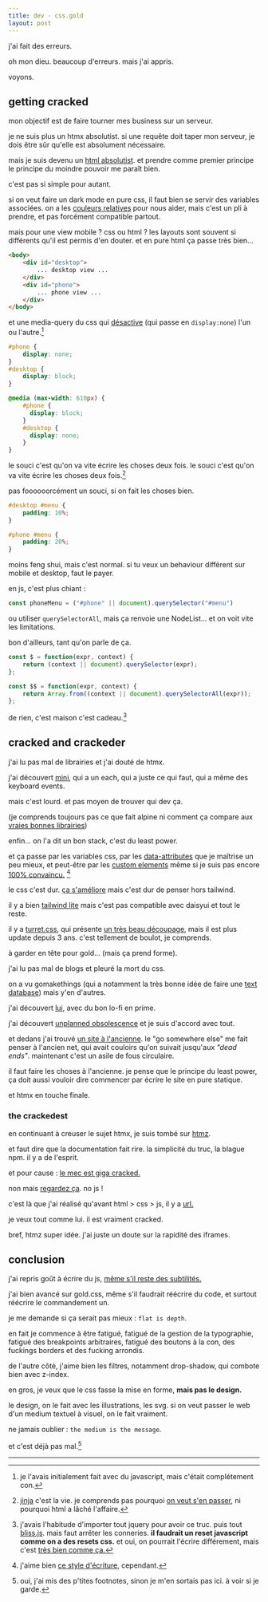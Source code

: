 ```yaml
---
title: dev - css.gold
layout: post
---
```


j'ai fait des erreurs.

oh mon dieu.
beaucoup d'erreurs.
mais j'ai appris.

voyons.

## getting cracked

mon objectif est de faire tourner mes business sur un serveur.

je ne suis plus un htmx absolutist.
si une requête doit taper mon serveur,
je dois être sûr qu'elle est absolument nécessaire.

mais je suis devenu un 
[html absolutist](https://html-first.com/).
et prendre comme premier principe
le principe du moindre pouvoir
me paraît bien.

c'est pas si simple pour autant.

si on veut faire un dark mode en pure css,
il faut bien se servir des variables associées.
on a les
[couleurs relatives](https://developer.mozilla.org/en-US/docs/Web/CSS/CSS_colors/Relative_colors)
pour nous aider,
mais c'est un pli à prendre,
et pas forcément compatible partout.

mais pour une view mobile ?
css ou html ?
les layouts sont souvent si différents
qu'il est permis d'en douter.
et en pure html ça passe très bien...

```html
<body>
    <div id="desktop">
        ... desktop view ...
    </div>
    <div id="phone">
        ... phone view ...
    </div>
</body>
```

et une media-query du css qui 
[désactive](https://gomakethings.com/the-many-ways-to-hide-things-in-the-dom/) 
(qui passe en `display:none`)
l'un ou l'autre.[^1]

```css
#phone {
    display: none;
}
#desktop {
    display: block;
}

@media (max-width: 610px) {
    #phone {
      display: block;
    }
    #desktop {
      display: none;
    }
}
```

[^1]: je l'avais initialement fait avec du javascript, 
    mais c'était complétement con.

le souci c'est qu'on va vite écrire les choses deux fois.
le souci c'est qu'on va vite écrire les choses deux fois.[^2]

[^2]: [jinja](https://jinja.palletsprojects.com/en/3.1.x/)
    c'est la vie.
    je comprends pas pourquoi
    [on veut s'en passer](https://gomakethings.com/you-probably-dont-need-html-imports/),
    ni pourquoi html a lâché l'affaire.

pas foooooorcément un souci,
si on fait les choses bien.

```css
#desktop #menu {
    padding: 10%;
}

#phone #menu {
    padding: 20%;
}
```

moins feng shui,
mais c'est normal.
si tu veux un behaviour différent
sur mobile et desktop, faut le payer.

en js, c'est plus chiant :

```js
const phoneMenu = ("#phone" || document).querySelector("#menu")
```

ou utiliser
`querySelectorAll`,
mais ça renvoie une NodeList...
et on voit vite les limitations.

bon d'ailleurs, tant qu'on parle de ça.

```js
const $ = function(expr, context) {
    return (context || document).querySelector(expr);
};

const $$ = function(expr, context) {
    return Array.from((context || document).querySelectorAll(expr));
};
```

de rien, c'est maison c'est cadeau.[^3]

[^3]: j'avais l'habitude d'importer tout jquery pour avoir ce truc.
    puis tout [bliss.js](https://blissfuljs.com/).
    mais faut arrêter les conneries.
    **il faudrait un reset javascript**
    **comme on a des resets css.**
    et oui, on pourrait l'écrire différement, mais c'est
    [très bien comme ça.](https://gomakethings.com/javascript-selector-performance/#:~:text=getElementById()%20can%20run%20about%2015%20million)

## cracked and crackeder

j'ai lu pas mal de librairies
et j'ai douté de htmx.

j'ai découvert
[mini](https://mini-js.com/),
qui a un each,
qui a juste ce qui faut,
qui a même des keyboard events.

mais c'est lourd.
et pas moyen de trouver qui dev ça.

(je comprends toujours pas
ce que fait alpine ni comment ça compare
aux [vraies bonnes librairies](http://vanilla-js.com/))

enfin...
on l'a dit un bon stack, c'est du least power.

et ça passe par les variables css,
par les 
[data-attributes](https://jakearchibald.com/2024/attributes-vs-properties/) 
que je maîtrise un peu mieux,
et peut-être par les 
[custom elements](https://developer.mozilla.org/en-US/docs/Web/API/Web_components/Using_custom_elements)
même si je suis pas encore 
[100% convaincu.](https://blog.carlana.net/post/2023/web-component-alternative-futures/)
[^4]

[^4]: j'aime bien [ce style d'écriture](https://meyerweb.com/eric/thoughts/2023/11/01/blinded-by-the-light-dom/), cependant.

le css c'est dur.
[ça s'améliore](https://build-your-own.org/blog/20240813_css_vertical_center/)
mais c'est dur de penser hors tailwind.

il y a bien
[tailwind lite](https://tailwind-lite.com/)
mais c'est pas compatible avec daisyui et tout le reste.

il y a 
[turret.css](https://turretcss.com/),
qui présente 
[un très beau découpage](https://github.com/turretcss/turretcss/tree/master/turret),
mais il est plus update depuis 3 ans.
c'est tellement de boulot, je comprends.

à garder en tête pour gold...
(mais ça prend forme).

j'ai lu pas mal de blogs
et pleuré la mort du css.

on a vu gomakethings 
(qui a notamment la très bonne idée
de faire une
[text database](https://gomakethings.com/what-about-searching-flat-files/))
mais y'en d'autres.

j'ai découvert 
[lui](https://lofi.limo/blog/write-html-right),
avec du bon lo-fi en prime.

j'ai découvert
[unplanned obsolescence](https://unplannedobsolescence.com/)
et je suis d'accord avec tout.

et dedans j'ai trouvé
[un site à l'ancienne](https://doesmyipaddresshave69init.com/).
le "go somewhere else" me fait penser à l'ancien net,
qui avait couloirs qu'on suivait
jusqu'aux *"dead ends"*.
maintenant c'est un asile de fous circulaire.

il faut faire les choses à l'ancienne.
je pense que le principe du least power,
ça doit aussi vouloir dire
commencer par écrire le site en pure statique.

et htmx en touche finale.

### the crackedest

en continuant à creuser le sujet htmx,
je suis tombé sur
[htmz](https://leanrada.com/htmz/).

et faut dire que la documentation
fait rire.
la simplicité du truc,
la blague npm.
il y a de l'esprit.

et pour cause :
[le mec est giga cracked.](https://leanrada.com/)

non mais
[regardez ça](https://leanrada.com/notes/pure-css-spa-router/).
no js !

c'est là que j'ai réalisé qu'avant html > css > js,
il y a 
[url.](https://leanrada.com/notes/compressing-websites-into-urls/)

je veux tout comme lui.
il est vraiment cracked.

bref, htmz super idée.
j'ai juste un doute sur la rapidité des iframes.

## conclusion

j'ai repris goût à écrire du js,
[même s'il reste des subtilités.](https://gomakethings.com/how-many-event-listeners-is-too-many-in-javascript/)

j'ai bien avancé sur
gold.css,
même s'il faudrait réécrire du code,
et surtout réécrire le commandement un.

je me demande si ça serait pas mieux :
`flat is depth`.

en fait je commence à être fatigué,
fatigué de la gestion de la typographie,
fatigué des breakpoints arbitraires,
fatigué des boutons à la con,
des fuckings borders et des fucking arrondis.

de l'autre côté,
j'aime bien les filtres,
notamment drop-shadow,
qui combote bien avec z-index.

en gros, je veux que le css fasse la mise en forme,
**mais pas le design.**

le design, on le fait avec les illustrations, les svg.
si on veut passer le web d'un medium textuel à visuel,
on le fait vraiment.

ne jamais oublier : `the medium is the message`.

et c'est déjà pas mal.[^5]

---

[^5]: oui, j'ai mis des p'tites footnotes,
    sinon je m'en sortais pas ici.
    à voir si je garde.

